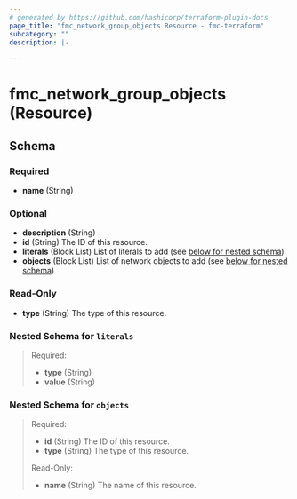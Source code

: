 ```yaml
---
# generated by https://github.com/hashicorp/terraform-plugin-docs
page_title: "fmc_network_group_objects Resource - fmc-terraform"
subcategory: ""
description: |-
  
---
```


# fmc_network_group_objects (Resource)





<!-- schema generated by tfplugindocs -->
## Schema

### Required

- **name** (String)

### Optional

- **description** (String)
- **id** (String) The ID of this resource.
- **literals** (Block List) List of literals to add (see [below for nested schema](#nestedblock--literals))
- **objects** (Block List) List of network objects to add (see [below for nested schema](#nestedblock--objects))

### Read-Only

- **type** (String) The type of this resource.

<a id="nestedblock--literals"></a>
### Nested Schema for `literals`

>Required:
>
>- **type** (String)
>- **value** (String)


<a id="nestedblock--objects"></a>
### Nested Schema for `objects`

>Required:
>
>- **id** (String) The ID of this resource.
>- **type** (String) The type of this resource.
>
>Read-Only:
>
>- **name** (String) The name of this resource.


